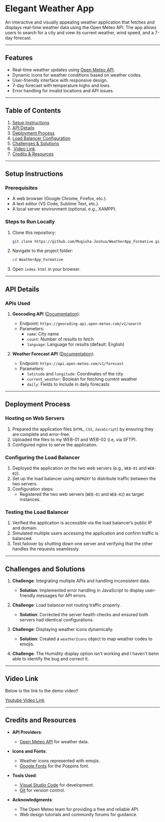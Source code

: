 # Elegant Weather App  

An interactive and visually appealing weather application that fetches and displays real-time weather data using the Open Meteo API. The app allows users to search for a city and view its current weather, wind speed, and a 7-day forecast.

---

## Features  
- Real-time weather updates using [Open Meteo API](https://open-meteo.com/).  
- Dynamic icons for weather conditions based on weather codes.  
- User-friendly interface with responsive design.  
- 7-day forecast with temperature highs and lows.  
- Error handling for invalid locations and API issues.  

---

## Table of Contents  
1. [Setup Instructions](#setup-instructions)  
2. [API Details](#api-details)  
3. [Deployment Process](#deployment-process)  
4. [Load Balancer Configuration](#load-balancer-configuration)  
5. [Challenges & Solutions](#challenges-and-solutions)
6. .[Video Link](#Video-Link).
7. [Credits & Resources](#credits-and-resources)  

---

## Setup Instructions  

### Prerequisites  
- A web browser (Google Chrome, Firefox, etc.).  
- A text editor (VS Code, Sublime Text, etc.).  
- A local server environment (optional, e.g., XAMPP).  

### Steps to Run Locally  
1. Clone this repository:  
   ```bash  
   git clone https://github.com/Mugisha-Joshua/WeatherApp_Formative.git 
   ```  
2. Navigate to the project folder:  
   ```bash  
   cd WeatherApp_Formative
   ```  
3. Open `index.html` in your browser.  

---

## API Details  

### APIs Used  
1. **Geocoding API** ([Documentation](https://open-meteo.com/en/docs)):  
   - Endpoint: `https://geocoding-api.open-meteo.com/v1/search`  
   - Parameters:  
     - `name`: City name  
     - `count`: Number of results to fetch  
     - `language`: Language for results (default: English)  

2. **Weather Forecast API** ([Documentation](https://open-meteo.com/en/docs)):  
   - Endpoint: `https://api.open-meteo.com/v1/forecast`  
   - Parameters:  
     - `latitude` and `longitude`: Coordinates of the city  
     - `current_weather`: Boolean for fetching current weather  
     - `daily`: Fields to include in daily forecasts  

---

## Deployment Process  

### Hosting on Web Servers  
1. Prepared the application files (`HTML`, `CSS`, `JavaScript`) by ensuring they are complete and error-free.  
2. Uploaded the files to my WEB-01 and WEB-02 (i.e, via SFTP).
3. Configured nginx to serve the application. 

### Configuring the Load Balancer  
1. Deployed the application on the two web servers (e.g., `WEB-01` and `WEB-02`).  
2. Set up the load balancer using `HAPROXY`  to distribute traffic between the two servers.  
3. Configuration steps:  
   - Registered the two web servers (`WEB-01` and `WEB-02`) as target instances.
     
### Testing the Load Balancer  
1. Verified the application is accessible via the load balancer’s public IP and domain.  
2. Simulated multiple users accessing the application and confirm traffic is balanced.  
3. Test failover by shutting down one server and verifying that the other handles the requests seamlessly.  

---

## Challenges and Solutions  

1. **Challenge**: Integrating multiple APIs and handling inconsistent data.  
   - **Solution**: Implemented error handling in JavaScript to display user-friendly messages for API errors.  

2. **Challenge**: Load balancer not routing traffic properly.  
   - **Solution**: Corrected the server health checks and ensured both servers had identical configurations.  

3. **Challenge**: Displaying weather icons dynamically.  
   - **Solution**: Created a `weatherIcons` object to map weather codes to emojis.
4. **Challenge**: The Humidity display option isn't working and I haven't benn able to identify the bug and correct it.

---

## Video Link

Below is the link to the demo video!!

[Youtube Video Link](https://youtu.be/5Qj8a8PVvjk?si=ndweaE-Nyy9X41J8)


---

## Credits and Resources  

- **API Providers**:  
  - [Open Meteo API](https://open-meteo.com/) for weather data.  

- **Icons and Fonts**:  
  - Weather icons represented with emojis.  
  - [Google Fonts](https://fonts.google.com/) for the Poppins font.  

- **Tools Used**:  
  - [Visual Studio Code](https://code.visualstudio.com/) for development.  
  - [Git](https://git-scm.com/) for version control.  

- **Acknowledgments**:  
  - The Open Meteo team for providing a free and reliable API.  
  - Web design tutorials and community forums for guidance.  
